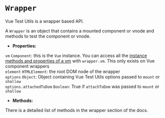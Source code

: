 # `Wrapper`

Vue Test Utils is a wrapper based API.

A `Wrapper` is an object that contains a mounted component or vnode and methods to test the component or vnode.

- **Properties:**

`vm` `Component`: this is the `Vue` instance. You can access all the [instance methods and properties of a vm](https://vuejs.org/v2/api/#Instance-Properties) with `wrapper.vm`. This only exists on Vue component wrappers  
`element` `HTMLElement`: the root DOM node of the wrapper  
`options` `Object`: Object containing Vue Test Utils options passed to `mount` or `shallow`  
`options.attachedToDom` `Boolean`: True if `attachToDom` was passed to `mount` or `shallow`  

- **Methods:**

There is a detailed list of methods in the wrapper section of the docs.
